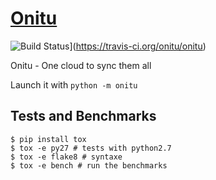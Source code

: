 [Onitu](logo.png)
=====
![Build Status](https://travis-ci.org/onitu/onitu.png?branch=develop)](https://travis-ci.org/onitu/onitu)

Onitu - One cloud to sync them all

Launch it with ```python -m onitu```

Tests and Benchmarks
--------------------

```
$ pip install tox
$ tox -e py27 # tests with python2.7
$ tox -e flake8 # syntaxe
$ tox -e bench # run the benchmarks
```
